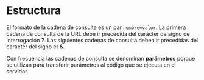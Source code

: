 # Estructura

El formato de la cadena de consulta es un par `nombre=valor`. La primera cadena de consulta de la URL debe ir precedida del carácter de signo de interrogación **?**. Las siguientes cadenas de consulta deben ir precedidas del carácter del signo et **&**.

Con frecuencia las cadenas de consulta se denominan **parámetros** porque se utilizan para transferir parámetros al código que se ejecuta en el servidor.
